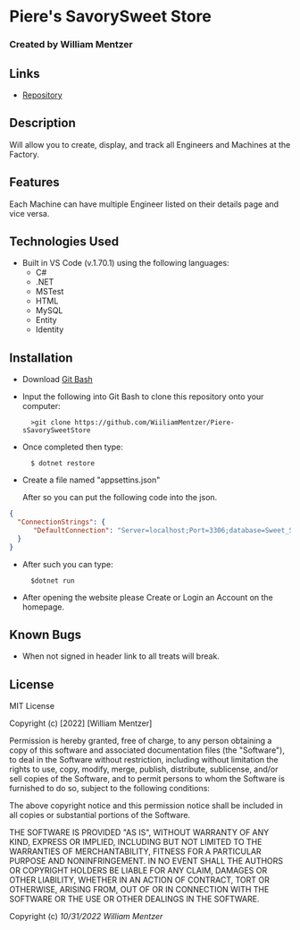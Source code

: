 # Piere's SavorySweet Store

### Created by William Mentzer

## Links

* [Repository](https://github.com/WiiliamMentzer/Piere-sSavorySweetStore)

## Description
  Will allow you to create, display, and track all Engineers and Machines at the Factory.


## Features
  Each Machine can have multiple Engineer listed on their details page and vice versa.

## Technologies Used

* Built in VS Code (v.1.70.1) using the following languages:
	* C#
	* .NET
	* MSTest
  * HTML
  * MySQL
  * Entity
  * Identity

## Installation

* Download [Git Bash](https://git-scm.com/downloads)
* Input the following into Git Bash to clone this repository onto your computer:

		>git clone https://github.com/WiiliamMentzer/Piere-sSavorySweetStore

* Once completed then type:

		$ dotnet restore

* Create a file named "appsettins.json"

  After so you can put the following code into the json.

```json
{
  "ConnectionStrings": {
      "DefaultConnection": "Server=localhost;Port=3306;database=Sweet_Savory;uid=root;pwd=YOUR_PASSWORD;"
  }
}
```

* After such you can type:

		$dotnet run

* After opening the website please Create or Login an Account on the homepage.



## Known Bugs

* When not signed in header link to all treats will break.

## License

MIT License

Copyright (c) [2022] [William Mentzer]

Permission is hereby granted, free of charge, to any person obtaining a copy
of this software and associated documentation files (the "Software"), to deal
in the Software without restriction, including without limitation the rights
to use, copy, modify, merge, publish, distribute, sublicense, and/or sell
copies of the Software, and to permit persons to whom the Software is
furnished to do so, subject to the following conditions:

The above copyright notice and this permission notice shall be included in all
copies or substantial portions of the Software.

THE SOFTWARE IS PROVIDED "AS IS", WITHOUT WARRANTY OF ANY KIND, EXPRESS OR
IMPLIED, INCLUDING BUT NOT LIMITED TO THE WARRANTIES OF MERCHANTABILITY,
FITNESS FOR A PARTICULAR PURPOSE AND NONINFRINGEMENT. IN NO EVENT SHALL THE
AUTHORS OR COPYRIGHT HOLDERS BE LIABLE FOR ANY CLAIM, DAMAGES OR OTHER
LIABILITY, WHETHER IN AN ACTION OF CONTRACT, TORT OR OTHERWISE, ARISING FROM,
OUT OF OR IN CONNECTION WITH THE SOFTWARE OR THE USE OR OTHER DEALINGS IN THE
SOFTWARE.

Copyright (c) _10/31/2022_ _William Mentzer_